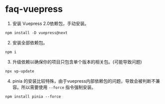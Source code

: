 # faq-vuepress

1. 安装 Vuepress 2.0依赖包，手动安装。

```shell
npm install -D vuepress@next
```

2. 安装全部依赖包。

```shell
npm i
 ```

3. 升级依赖以确保你的项目只包含单个版本的相关包。(可能导致问题)

```shell
npx vp-update
```

4. pinia 的安装比较特殊，由于vuepress内部依赖包的问题，导致会被判断不兼容。所以需要使用 `--force` 指令强制安装。

```shell
npm install pinia --force
```